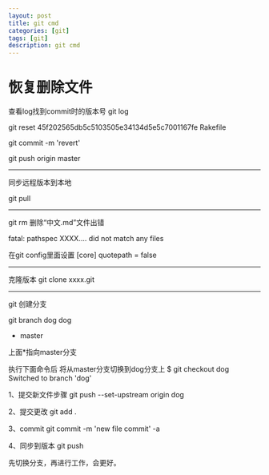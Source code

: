 ```yaml
---
layout: post
title: git cmd
categories: [git]
tags: [git]
description: git cmd
---
```



<h1>恢复删除文件</h1>
<p>查看log找到commit时的版本号 git log </p>
<p>git reset 45f202565db5c5103505e34134d5e5c7001167fe Rakefile </p>
<p>git commit -m 'revert'</p>
<p>git push origin master</p>

----------------------------------------------------------------------------------

同步远程版本到本地

git pull

----------------------------------------------------------------------------------

git rm 删除“中文.md”文件出错

fatal: pathspec XXXX.... did not match any files

在git config里面设置
[core]
quotepath = false

----------------------------------------------------------------------------------
克隆版本
git clone xxxx.git


----------------------------------------------------------------------------------
git 创建分支

git branch dog
  dog
* master

上面*指向master分支

执行下面命令后 将从master分支切换到dog分支上
$ git checkout dog
Switched to branch 'dog'

1、提交新文件步骤
git push --set-upstream origin dog

2、提交更改
git add .

3、commit
git commit -m 'new file commit' -a

4、同步到版本
git push  


先切换分支，再进行工作，会更好。




